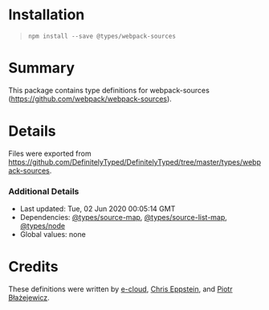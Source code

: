 # Installation
> `npm install --save @types/webpack-sources`

# Summary
This package contains type definitions for webpack-sources (https://github.com/webpack/webpack-sources).

# Details
Files were exported from https://github.com/DefinitelyTyped/DefinitelyTyped/tree/master/types/webpack-sources.

### Additional Details
 * Last updated: Tue, 02 Jun 2020 00:05:14 GMT
 * Dependencies: [@types/source-map](https://npmjs.com/package/@types/source-map), [@types/source-list-map](https://npmjs.com/package/@types/source-list-map), [@types/node](https://npmjs.com/package/@types/node)
 * Global values: none

# Credits
These definitions were written by [e-cloud](https://github.com/e-cloud), [Chris Eppstein](https://github.com/chriseppstein), and [Piotr Błażejewicz](https://github.com/peterblazejewicz).
